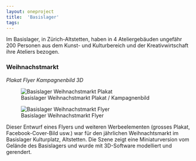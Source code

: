 ```yaml
---
layout: oneproject
title:  'Basislager'
tags:   
---
```


Im Basislager, in Zürich-Altstetten, haben in 4 Ateliergebäuden ungefähr 200 Personen aus dem Kunst- und Kulturbereich und der Kreativwirtschaft ihre Ateliers bezogen.

### Weihnachstmarkt
*Plakat* *Flyer* *Kampagnenbild* *3D*

<aside>
<figure>
  <img src="/assets{{ page.url }}Basislager_01.jpg"
    srcset="/assets{{ page.url }}Basislager_01_2x.jpg 2x"
    alt="Basislager Weihnachstmarkt Plakat">
  <figcaption>Basislager Weihnachstmarkt Plakat / Kampagnenbild</figcaption>
</figure>

<figure>
  <img src="/assets{{ page.url }}Basislager_02.jpg"
    srcset="/assets{{ page.url }}Basislager_02_2x.jpg 2x"
    alt="Basislager Weihnachstmarkt Flyer">
  <figcaption>Basislager Weihnachstmarkt Flyer</figcaption>
</figure>
</aside>

Dieser Entwurf eines Flyers und weiteren Werbeelementen (grosses Plakat, Facebook-Cover-Bild usw.) war für den jährlichen Weihnachtsmarkt im Basislager Kulturplatz, Altstetten. Die Szene zeigt eine Miniaturversion vom Gelände des Basislagers und wurde mit 3D-Software modelliert und gerendert.
